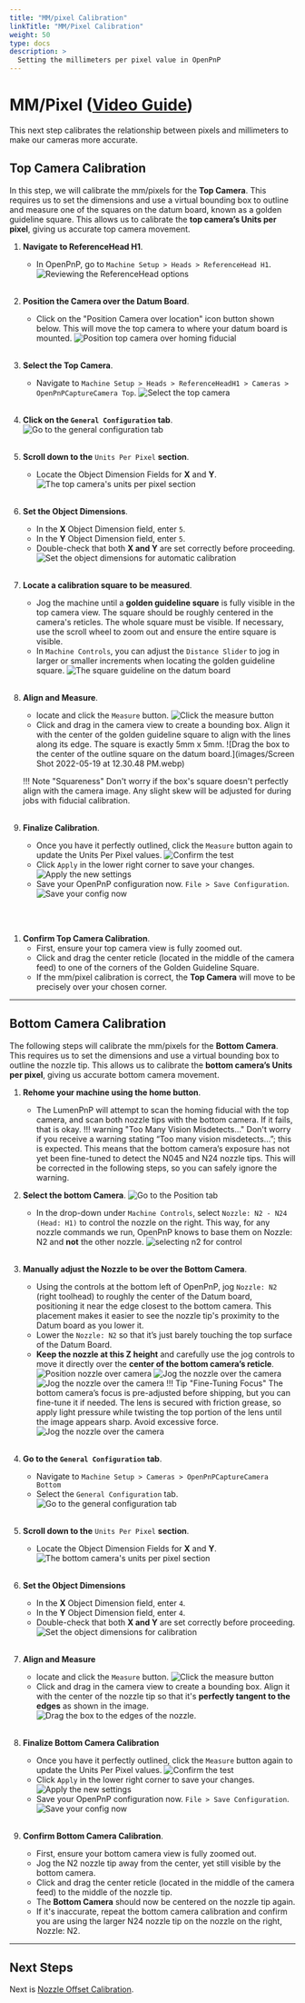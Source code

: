 ```yaml
---
title: "MM/pixel Calibration"
linkTitle: "MM/Pixel Calibration"
weight: 50
type: docs
description: >
  Setting the millimeters per pixel value in OpenPnP
---
```


# MM/Pixel ([Video Guide](https://youtu.be/h3mtEQfGMlM?si=WXlOSWQ4RWR7R7zD&t=1002))

This next step calibrates the relationship between pixels and millimeters to make our cameras more accurate.

## Top Camera Calibration

In this step, we will calibrate the mm/pixels for the **Top Camera**. This requires us to set the dimensions and use a virtual bounding box to outline and measure one of the squares on the datum board, known as a golden guideline square. This allows us to calibrate the **top camera’s Units per pixel**, giving us accurate top camera movement.

1. **Navigate to ReferenceHead H1**.
    * In OpenPnP, go to `Machine Setup > Heads > ReferenceHead H1`.
     ![Reviewing the ReferenceHead options](images/Select-Reference-Head-H1.webp)
<br/><br/>

1. **Position the Camera over the Datum Board**.
    * Click on the "Position Camera over location" icon button shown below. This will move the top camera to where your datum board is mounted.
     ![Position top camera over homing fiducial](images/Position-camera-over-homing-fiducial.webp)
<br/><br/>

1. **Select the Top Camera**. 
    * Navigate to `Machine Setup > Heads > ReferenceHeadH1 > Cameras > OpenPnPCaptureCamera Top`.
     ![Select the top camera](images/select-top-camera.webp)
<br/><br/>

1. **Click on the `General Configuration` tab**.
     ![Go to the general configuration tab](images/general-configuration-tab.webp)
<br/><br/>

1. **Scroll down to the** `Units Per Pixel` **section**.
    * Locate the Object Dimension Fields for **X** and **Y**.
     ![The top camera's units per pixel section](images/units-per-pixel-section.webp)
<br/><br/>

1. **Set the Object Dimensions**.
    * In the **X** Object Dimension field, enter `5`.
    * In the **Y** Object Dimension field, enter `5`.
    * Double-check that both **X and Y** are set correctly before proceeding.
     ![Set the object dimensions for automatic calibration](images/set-object-dimensions.webp)
<br/><br/>

1. **Locate a calibration square to be measured**.
    * Jog the machine until a **golden guideline square** is fully visible in the top camera view. The square should be roughly centered in the camera's reticles. The whole square must be visible. If necessary, use the scroll wheel to zoom out and ensure the entire square is visible.
    * In `Machine Controls`, you can adjust the `Distance Slider` to jog in larger or smaller increments when locating the golden guideline square.
     ![The square guideline on the datum board](images/units-per-pixel-square-on-datum.webp)
<br/><br/>

1. **Align and Measure**.
    * locate and click the `Measure` button.
     ![Click the measure button](images/click-measure-button.webp)
    * Click and drag in the camera view to create a bounding box. Align it with the center of the golden guideline square to align with the lines along its edge. The square is exactly 5mm x 5mm.
     ![Drag the box to the center of the outline square on the datum board.](images/Screen Shot 2022-05-19 at 12.30.48 PM.webp)

    !!! Note "Squareness"
        Don't worry if the box's square doesn't perfectly align with the camera image. Any slight skew will be adjusted for during jobs with fiducial calibration.
<br/><br/>

1. **Finalize Calibration**.
    * Once you have it perfectly outlined, click the `Measure` button again to update the Units Per Pixel values.
     ![Confirm the test](images/confirm-pixel-per-mm.webp)
    * Click `Apply` in the lower right corner to save your changes.
     ![Apply the new settings](images/apply-pixel-per-mm-settings.webp)
    * Save your OpenPnP configuration now. `File > Save Configuration`.
      ![Save your config now](images/save-configuration.webp)

<br/><br/>

1. **Confirm Top Camera Calibration**.
    * First, ensure your top camera view is fully zoomed out.
    * Click and drag the center reticle (located in the middle of the camera feed) to one of the corners of the Golden Guideline Square.
    * If the mm/pixel calibration is correct, the **Top Camera** will move to be precisely over your chosen corner.

---

## Bottom Camera Calibration

The following steps will calibrate the mm/pixels for the **Bottom Camera**. This requires us to set the dimensions and use a virtual bounding box to outline the nozzle tip. This allows us to calibrate the **bottom camera’s Units per pixel**, giving us accurate bottom camera movement.

1. **Rehome your machine using the home button**.
    * The LumenPnP will attempt to scan the homing fiducial with the top camera, and scan both nozzle tips with the bottom camera. If it fails, that is okay.
    !!! warning "Too Many Vision Misdetects…"
        Don't worry if you receive a warning stating “Too many vision misdetects…”; this is expected. This means that the bottom camera’s exposure has not yet been fine-tuned to detect the N045 and N24 nozzle tips. This will be corrected in the following steps, so you can safely ignore the warning.

1. **Select the bottom Camera**.
     ![Go to the Position tab](images/bottom-position-tab.webp)
    * In the drop-down under `Machine Controls`, select `Nozzle: N2 - N24 (Head: H1)` to control the nozzle on the right. This way, for any nozzle commands we run, OpenPnP knows to base them on Nozzle: N2 and **not** the other nozzle.
     ![selecting n2 for control](images/select-n2.webp)
<br/><br/>

1. **Manually adjust the Nozzle to be over the Bottom Camera**.
    * Using the controls at the bottom left of OpenPnP, jog `Nozzle: N2` (right toolhead) to roughly the center of the Datum board, positioning it near the edge closest to the bottom camera. This placement makes it easier to see the nozzle tip's proximity to the Datum board as you lower it.
    * Lower the `Nozzle: N2` so that it’s just barely touching the top surface of the Datum Board.
    * **Keep the nozzle at this Z height** and carefully use the jog controls to move it directly over the **center of the bottom camera’s reticle**.
     ![Position nozzle over camera](images/position-nozzle-over-camera.webp)
     ![Jog the nozzle over the camera](images/jog-controls-bottom.webp)
     ![Jog the nozzle over the camera](images/jogging-finished.webp)
    !!! Tip "Fine-Tuning Focus"
        The bottom camera’s focus is pre-adjusted before shipping, but you can fine-tune it if needed. The lens is secured with friction grease, so apply light pressure while twisting the top portion of the lens until the image appears sharp. Avoid excessive force.
         ![Jog the nozzle over the camera](images/in-focus-nozzle.webp)
<br/><br/>

1. **Go to the `General Configuration` tab**.
    * Navigate to `Machine Setup > Cameras > OpenPnPCaptureCamera Bottom`
    * Select the `General Configuration` tab.
     ![Go to the general configuration tab](images/general-configuration-bottom-tab.webp)
<br/><br/>

1. **Scroll down to the** `Units Per Pixel` **section**.
    * Locate the Object Dimension Fields for **X** and **Y**.
     ![The bottom camera's units per pixel section](images/units-per-pixel-section-bottom.webp)
<br/><br/>

1. **Set the Object Dimensions**
    * In the **X** Object Dimension field, enter `4`.
    * In the **Y** Object Dimension field, enter `4`.
    * Double-check that both **X and Y** are set correctly before proceeding.
     ![Set the object dimensions for calibration](images/set-object-dimensions-bottom.webp)
<br/><br/>

1. **Align and Measure**
    * locate and click the `Measure` button.
     ![Click the measure button](images/click-measure-bottom.webp)
    * Click and drag in the camera view to create a bounding box. Align it with the center of the nozzle tip so that it's **perfectly tangent to the edges** as shown in the image.
     ![Drag the box to the edges of the nozzle.](images/measure-nozzle-mm-per-px.webp)
<br/><br/>

1. **Finalize Bottom Camera Calibration**
    * Once you have it perfectly outlined, click the `Measure` button again to update the Units Per Pixel values.
     ![Confirm the test](images/confirm-pixel-per-mm-bottom.webp)
    * Click `Apply` in the lower right corner to save your changes.
     ![Apply the new settings](images/apply-pixel-per-mm-settings-bottom.webp)
    * Save your OpenPnP configuration now. `File > Save Configuration`.
      ![Save your config now](images/save-configuration.webp)
<br/><br/>

1. **Confirm Bottom Camera Calibration**.
    * First, ensure your bottom camera view is fully zoomed out.
    * Jog the N2 nozzle tip away from the center, yet still visible by the bottom camera.
    * Click and drag the center reticle (located in the middle of the camera feed) to the middle of the nozzle tip.
    * The **Bottom Camera** should now be centered on the nozzle tip again.
    * If it's inaccurate, repeat the bottom camera calibration and confirm you are using the larger N24 nozzle tip on the nozzle on the right, Nozzle: N2.

---

## Next Steps

Next is [Nozzle Offset Calibration](../6-nozzle-offset/index.md).